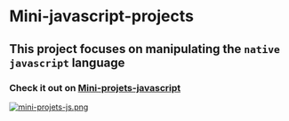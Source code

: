 # Mini-javascript-projects
## This project focuses on manipulating the `native javascript` language
### Check it out on [Mini-projets-javascript](https://Jonathanrazakalalaina.github.io/Mini-projets-javascript)

[![mini-projets-js.png](https://i.postimg.cc/YqNjkXVm/mini-projets-js.png)](https://postimg.cc/2V6C7xCz)
